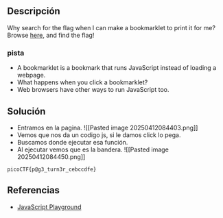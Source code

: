 
## Descripción 

Why search for the flag when I can make a bookmarklet to print it for me?Browse [here](http://titan.picoctf.net:57258/), and find the flag!
### pista

- A bookmarklet is a bookmark that runs JavaScript instead of loading a webpage.
- What happens when you click a bookmarklet?
- Web browsers have other ways to run JavaScript too.
## Solución

- Entramos en la pagina.
![[Pasted image 20250412084403.png]]
- Vemos que nos da un codigo js, si le damos click lo pega.
- Buscamos donde ejecutar esa función.
- Al ejecutar vemos que es la bandera.
![[Pasted image 20250412084450.png]]



```
picoCTF{p@g3_turn3r_cebccdfe}
```
## Referencias

- [JavaScript Playground](https://playcode.io/javascript)